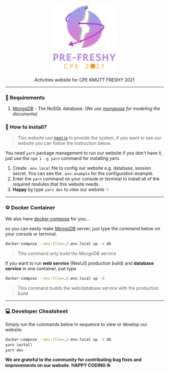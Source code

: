 <p align="center">
  <img src="https://github.com/CPE34-A2/pre-freshy-2021/blob/main/public/logo-with-text-alt.png" alt="pre-freshy 2021" width="200" />
</p>

<p align="center">Activities website for CPE KMUTT FRESHY 2021</p>

---

### 📝 Requirements

1. [MongoDB](https://github.com/mongodb/mongo) - The NoSQL database. *(We use [mongoose](https://github.com/Automattic/mongoose) for modeling the documents)*

### 🔧 How to install?
> This website use [next.js](https://github.com/vercel/next.js/) to provide the system, if you want to see our website you can follow the instruction below.

You need `yarn` package management to run our website if you don't have it, just use the `npm i -g yarn` command for installing yarn.

1. Create `.env.local` file to config our website e.g. database, session secret. You can see the `.env.example` for the configuration example.
2. Enter the `yarn` command on your console or terminal to install all of the required modules that this website needs.
3. **Happy** by type `yarn dev` to view our website ✨

---

### ⚙ Docker Container

We also have [docker-compose](https://www.docker.com/) for you...

so you can easily make [MongoDB](https://github.com/mongodb/mongo) server, just type the command below on your console or terminal.
```bash
docker-compose --env-file=./.env.local up -d db
```
> This command only build the MongoDB  service

If you want to run **web service** (NextJS production build) and **database service** in one container, just type
```bash
docker-compose --env-file=./.env.local up -d
```
> This command builds the web/database service with the production build

---

### 💻 Developer Cheatsheet

Simply run the commands below in sequence to view or develop our website.

```bash
docker-compose --env-file=./.env.local up -d db
yarn install
yarn dev
```

**We are grateful to the community for contributing bug fixes and improvements on our website**. **HAPPY CODING ☕**
